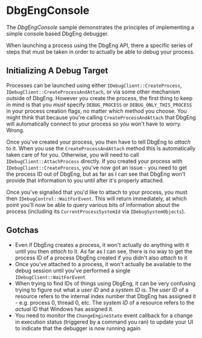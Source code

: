 # DbgEngConsole

The *DbgEngConsole* sample demonstrates the principles of implementing a simple console based DbgEng debugger.

When launching a process using the DbgEng API, there a specific series of steps that must be taken in order to actually be able to debug your process.

## Initializing A Debug Target

Processes can be launched using either `IDebugClient::CreateProcess`, `IDebugClient::CreateProcessAndAttach`, or via some other mechanism outside of DbgEng. However you create the process, the first thing to keep in mind is that you *must* specify `DEBUG_PROCESS` or `DEBUG_ONLY_THIS_PROCESS` in your process creation flags, no matter which method you choose. You might think that because you're calling `CreateProcessAndAttach` that DbgEng will automatically connect to your process so you won't have to worry. Wrong.

Once you've created your process, you then have to tell DbgEng to *attach* to it. When you use the `CreateProcessAndAttach` method this is automatically taken care of for you. Otherwise, you will need to call `IDebugClient::AttachProcess` directly. If you created your process with `IDebugClient::CreateProcess`, you've now got an issue - you need to get the process ID out of DbgEng, but as far as I can see that DbgEng won't provide that information to you until after it's properly attached.

Once you've signalled that you'd like to attach to your process, you must then `IDebugControl::WaitForEvent`. This will return immediately, at which point you'll now be able to query various bits of information about the process (including its `CurrentProcessSystemId` via `IDebugSystemObjects`).

## Gotchas

* Even if DbgEng creates a process, it won't actually do anything with it until you then *attach* to it. As far as I can see, there is no way to get the process ID of a process DbgEng created if you didn't also *attach* to it
* Once you've attached to a process, it won't actually be available to the debug session until you've performed a single `IDebugClient::WaitForEvent`
* When trying to find IDs of things using DbgEng, it can be very confusing trying to figure out what a *user ID* and a *system ID* is. The *user ID* of a resource refers to the internal index number that DbgEng has assigned it - e.g. process 0, thread 0, etc. The *system ID* of a resource refers to the *actual* ID that Windows has assigned it.
* You need to monitor the `ChangeEngineState` event callback for a change in execution status (triggered by a command you ran) to update your UI to indicate that the debugger is now running again